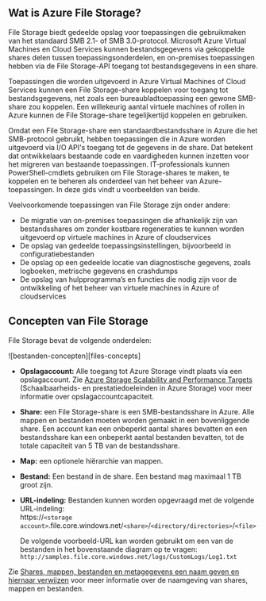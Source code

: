 ## Wat is Azure File Storage?

File Storage biedt gedeelde opslag voor toepassingen die gebruikmaken van het standaard SMB 2.1- of SMB 3.0-protocol. Microsoft Azure Virtual Machines en Cloud Services kunnen bestandsgegevens via gekoppelde shares delen tussen toepassingsonderdelen, en on-premises toepassingen hebben via de File Storage-API toegang tot bestandsgegevens in een share.

Toepassingen die worden uitgevoerd in Azure Virtual Machines of Cloud Services kunnen een File Storage-share koppelen voor toegang tot bestandsgegevens, net zoals een bureaubladtoepassing een gewone SMB-share zou koppelen. Een willekeurig aantal virtuele machines of rollen in Azure kunnen de File Storage-share tegelijkertijd koppelen en gebruiken.

Omdat een File Storage-share een standaardbestandsshare in Azure die het SMB-protocol gebruikt, hebben toepassingen die in Azure worden uitgevoerd via I/O API's toegang tot de gegevens in de share. Dat betekent dat ontwikkelaars bestaande code en vaardigheden kunnen inzetten voor het migreren van bestaande toepassingen. IT-professionals kunnen PowerShell-cmdlets gebruiken om File Storage-shares te maken, te koppelen en te beheren als onderdeel van het beheer van Azure-toepassingen. In deze gids vindt u voorbeelden van beide.

Veelvoorkomende toepassingen van File Storage zijn onder andere:

- De migratie van on-premises toepassingen die afhankelijk zijn van bestandsshares om zonder kostbare regeneraties te kunnen worden uitgevoerd op virtuele machines in Azure of cloudservices
- De opslag van gedeelde toepassingsinstellingen, bijvoorbeeld in configuratiebestanden
- De opslag op een gedeelde locatie van diagnostische gegevens, zoals logboeken, metrische gegevens en crashdumps 
- De opslag van hulpprogramma’s en functies die nodig zijn voor de ontwikkeling of het beheer van virtuele machines in Azure of cloudservices

## Concepten van File Storage

File Storage bevat de volgende onderdelen:

![bestanden-concepten][files-concepts]

-   **Opslagaccount:** Alle toegang tot Azure Storage vindt plaats via een opslagaccount. Zie [Azure Storage Scalability and Performance Targets](../articles/storage/storage-scalability-targets.md) (Schaalbaarheids- en prestatiedoeleinden in Azure Storage) voor meer informatie over opslagaccountcapaciteit.

-   **Share:** een File Storage-share is een SMB-bestandsshare in Azure. 
    Alle mappen en bestanden moeten worden gemaakt in een bovenliggende share. Een account kan een onbeperkt aantal shares bevatten en een bestandsshare kan een onbeperkt aantal bestanden bevatten, tot de totale capaciteit van 5 TB van de bestandsshare.

-   **Map:** een optionele hiërarchie van mappen. 

-   **Bestand:** Een bestand in de share. Een bestand mag maximaal 1 TB groot zijn.

-   **URL-indeling:** Bestanden kunnen worden opgevraagd met de volgende URL-indeling:   
    https://`<storage
    account>`.file.core.windows.net/`<share>`/`<directory/directories>`/`<file>`  
    
    De volgende voorbeeld-URL kan worden gebruikt om een van de bestanden in het bovenstaande diagram op te vragen:  
    `http://samples.file.core.windows.net/logs/CustomLogs/Log1.txt`

Zie [Shares, mappen, bestanden en metagegevens een naam geven en hiernaar verwijzen](http://msdn.microsoft.com/library/azure/dn167011.aspx) voor meer informatie over de naamgeving van shares, mappen en bestanden.

[bestanden-concepten]: ./media/storage-file-concepts-include/files-concepts.png


<!--HONumber=Aug16_HO4-->


